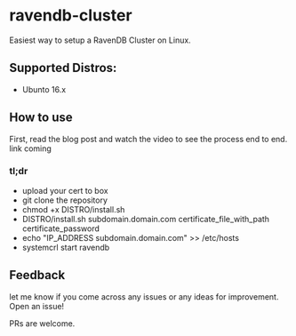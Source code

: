 # ravendb-cluster
Easiest way to setup a RavenDB Cluster on Linux.

## Supported Distros:
- Ubunto 16.x

## How to use
First, read the blog post and watch the video to see the process end to end. link coming

### tl;dr
- upload your cert to box
- git clone the repository
- chmod +x DISTRO/install.sh
- DISTRO/install.sh subdomain.domain.com certificate_file_with_path certificate_password
- echo "IP_ADDRESS subdomain.domain.com" >> /etc/hosts
- systemcrl start ravendb

## Feedback
let me know if you come across any issues or any ideas for improvement. Open an issue! 

PRs are welcome.
